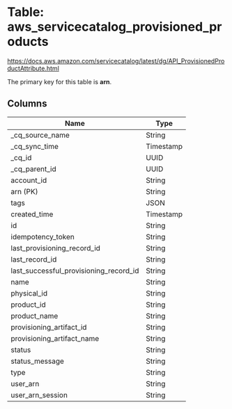 # Table: aws_servicecatalog_provisioned_products

https://docs.aws.amazon.com/servicecatalog/latest/dg/API_ProvisionedProductAttribute.html

The primary key for this table is **arn**.



## Columns
| Name          | Type          |
| ------------- | ------------- |
|_cq_source_name|String|
|_cq_sync_time|Timestamp|
|_cq_id|UUID|
|_cq_parent_id|UUID|
|account_id|String|
|arn (PK)|String|
|tags|JSON|
|created_time|Timestamp|
|id|String|
|idempotency_token|String|
|last_provisioning_record_id|String|
|last_record_id|String|
|last_successful_provisioning_record_id|String|
|name|String|
|physical_id|String|
|product_id|String|
|product_name|String|
|provisioning_artifact_id|String|
|provisioning_artifact_name|String|
|status|String|
|status_message|String|
|type|String|
|user_arn|String|
|user_arn_session|String|